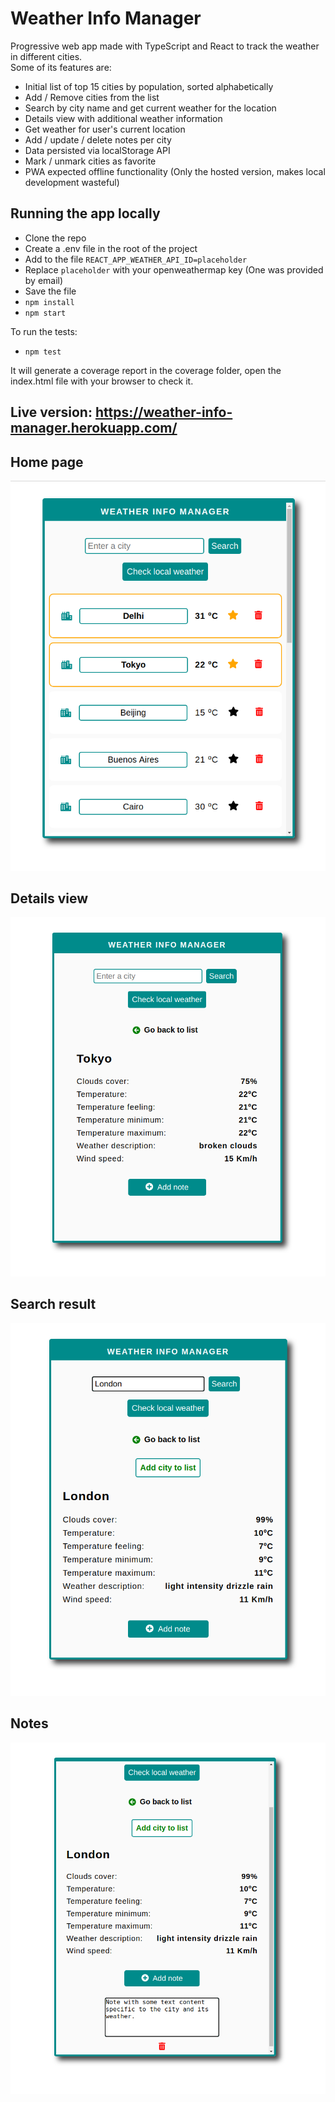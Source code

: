 # Weather Info Manager

Progressive web app made with TypeScript and React to track the weather in different cities.  
Some of its features are:  

* Initial list of top 15 cities by population, sorted alphabetically
* Add / Remove cities from the list
* Search by city name and get current weather for the location
* Details view with additional weather information
* Get weather for user's current location
* Add / update / delete notes per city
* Data persisted via localStorage API
* Mark / unmark cities as favorite
* PWA expected offline functionality (Only the hosted version, makes local development wasteful)

## Running the app locally

* Clone the repo
* Create a .env file in the root of the project
* Add to the file `REACT_APP_WEATHER_API_ID=placeholder`
* Replace `placeholder` with your openweathermap key (One was provided by email)
* Save the file
* `npm install`
* `npm start`

To run the tests:
* `npm test`

It will generate a coverage report in the coverage folder, open the index.html file with your browser to check it.

## Live version: https://weather-info-manager.herokuapp.com/

## Home page
![App home page](./images/weather-app-1.png)

## Details view
![App details view](./images/weather-app-2.png)

## Search result
![App search result](./images/weather-app-3.png)

## Notes
![App notes](./images/weather-app-4.png)
